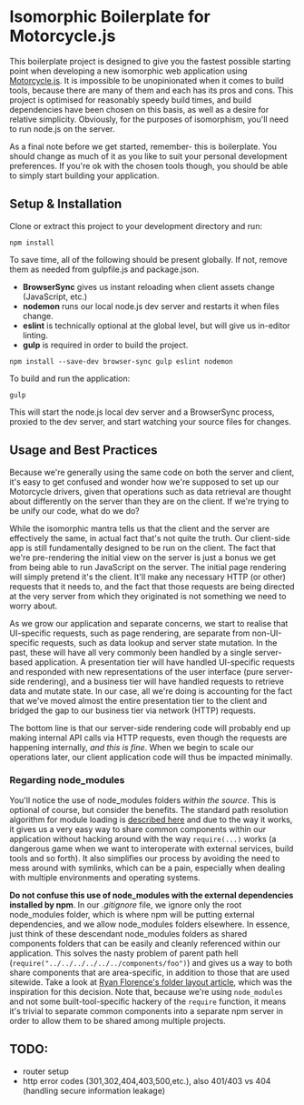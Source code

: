 Isomorphic Boilerplate for Motorcycle.js
========================================

This boilerplate project is designed to give you the fastest possible starting point when developing a new isomorphic web application using [Motorcycle.js](https://github.com/motorcyclejs/core). It is impossible to be unopinionated when it comes to build tools, because there are many of them and each has its pros and cons. This project is optimised for reasonably speedy build times, and build dependencies have been chosen on this basis, as well as a desire for relative simplicity. Obviously, for the purposes of isomorphism, you'll need to run node.js on the server.

As a final note before we get started, remember- this is boilerplate. You should change as much of it as you like to suit your personal development preferences. If you're ok with the chosen tools though, you should be able to simply start building your application.

## Setup & Installation

Clone or extract this project to your development directory and run:

```text
npm install
```

To save time, all of the following should be present globally. If not, remove them as needed from gulpfile.js and package.json.

- **BrowserSync** gives us instant reloading when client assets change (JavaScript, etc.)
- **nodemon** runs our local node.js dev server and restarts it when files change.
- **eslint** is technically optional at the global level, but will give us in-editor linting.
- **gulp** is required in order to build the project.

```text
npm install --save-dev browser-sync gulp eslint nodemon
```

To build and run the application:

```text
gulp
```

This will start the node.js local dev server and a BrowserSync process, proxied to the dev server, and start watching your source files for changes.

## Usage and Best Practices

Because we're generally using the same code on both the server and client, it's easy to get confused and wonder how we're supposed to set up our Motorcycle drivers, given that operations such as data retrieval are thought about differently on the server than they are on the client. If we're trying to be unify our code, what do we do?

While the isomorphic mantra tells us that the client and the server are effectively the same, in actual fact that's not quite the truth. Our client-side app is still fundamentally designed to be run on the client. The fact that we're pre-rendering the initial view on the server is just a bonus we get from being able to run JavaScript on the server. The initial page rendering will simply pretend it's the client. It'll make any necessary HTTP (or other) requests that it needs to, and the fact that those requests are being directed at the very server from which they originated is not something we need to worry about.

As we grow our application and separate concerns, we start to realise that UI-specific requests, such as page rendering, are separate from non-UI-specific requests, such as data lookup and server state mutation. In the past, these will have all very commonly been handled by a single server-based application. A presentation tier will have handled UI-specific requests and responded with new representations of the user interface (pure server-side rendering), and a business tier will have handled requests to retrieve data and mutate state. In our case, all we're doing is accounting for the fact that we've moved almost the entire presentation tier to the client and bridged the gap to our business tier via network (HTTP) requests.

The bottom line is that our server-side rendering code will probably end up making internal API calls via HTTP requests, even though the requests are happening internally, *and this is fine*. When we begin to scale our operations later, our client application code will thus be impacted minimally.

### Regarding node_modules

You'll notice the use of node_modules folders *within the source*. This is optional of course, but consider the benefits. The standard path resolution algorithm for module loading is [described here](https://nodejs.org/api/modules.html#modules_loading_from_node_modules_folders) and due to the way it works, it gives us a very easy way to share common components within our application without hacking around with the way `require(...)` works (a dangerous game when we want to interoperate with external services, build tools and so forth). It also simplifies our process by avoiding the need to mess around with symlinks, which can be a pain, especially when dealing with multiple environments and operating systems.

**Do not confuse this use of node_modules with the external dependencies installed by npm**. In our *.gitignore* file, we ignore only the root node_modules folder, which is where npm will be putting external dependencies, and we allow node_modules folders elsewhere. In essence, just think of these descendant node_modules folders as shared components folders that can be easily and cleanly referenced within our application. This solves the nasty problem of parent path hell (`require("../../../../../../components/foo")`) and gives us a way to both share components that are area-specific, in addition to those that are used sitewide. Take a look at [Ryan Florence's folder layout article](https://gist.github.com/ryanflorence/daafb1e3cb8ad740b346), which was the inspiration for this decision. Note that, because we're using `node_modules` and not some built-tool-specific hackery of the `require` function, it means it's trivial to separate common components into a separate npm server in order to allow them to be shared among multiple projects.

## TODO:

- router setup
- http error codes (301,302,404,403,500,etc.), also 401/403 vs 404 (handling secure information leakage)
